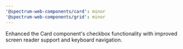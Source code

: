 ```yaml
---
'@spectrum-web-components/card': minor
'@spectrum-web-components/grid': minor
---
```


Enhanced the Card component's checkbox functionality with improved screen reader support and keyboard navigation.
